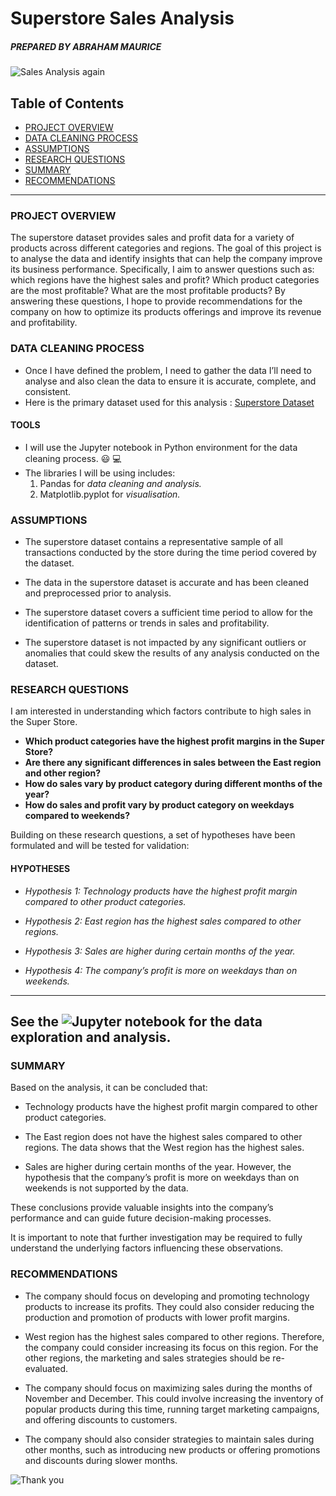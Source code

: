 # Superstore Sales Analysis
##### *PREPARED BY ABRAHAM MAURICE* 

![Sales Analysis again](https://github.com/user-attachments/assets/dc17f806-3985-4f6e-8a51-9c2e6a3602bd)

## Table of Contents

- [PROJECT OVERVIEW](#project-overview)
- [DATA CLEANING PROCESS](#data-cleaning-process)
- [ASSUMPTIONS](#assumptions)
- [RESEARCH QUESTIONS](#research-questions)
- [SUMMARY](#summary)
- [RECOMMENDATIONS](#recommendations)

---

### PROJECT OVERVIEW 
The superstore dataset provides sales and profit data for a variety of products across different categories and regions. 
The goal of this project is to analyse the data and identify insights that can help the company improve its business performance. 
Specifically, I aim to answer questions such as: which regions have the highest sales and profit? Which product categories are the most profitable? What are the most profitable products? 
By answering these questions, I hope to provide recommendations for the company on how to optimize its products offerings and improve its revenue and profitability. 

### DATA CLEANING PROCESS
- Once I have defined the problem, I need to gather the data I’ll need to analyse and also clean the data to ensure it is accurate, complete, and consistent. 
- Here is the primary dataset used for this analysis : [Superstore Dataset](https://www.kaggle.com/datasets/vivek468/superstore-dataset-final)

 #### TOOLS 
- I will use the Jupyter notebook in Python environment for the data cleaning process. 😃 💻
- The libraries I will be using includes:
  1. Pandas for *data cleaning and analysis.*
  2. Matplotlib.pyplot for *visualisation.*
 
### ASSUMPTIONS

- The superstore dataset contains a representative sample of all transactions conducted by the store during the time period covered by the dataset. 

- The data in the superstore dataset is accurate and has been cleaned and preprocessed prior to analysis. 

- The superstore dataset covers a sufficient time period to allow for the identification of patterns or trends in sales and profitability. 

- The superstore dataset is not impacted by any significant outliers or anomalies that could skew the results of any analysis conducted on the dataset. 

 
### RESEARCH QUESTIONS 
I am interested in understanding which factors contribute to high sales in the Super Store. 

- **Which product categories have the highest profit margins in the Super Store?**
- **Are there any significant differences in sales between the East region and other region?**
- **How do sales vary by product category during different months of the year?**
- **How do sales and profit vary by product category on weekdays compared to weekends?** 

Building on these research questions, a set of hypotheses have been formulated and will be tested for validation: 

#### HYPOTHESES 

- _Hypothesis 1: Technology products have the highest profit margin compared to other product categories._

- _Hypothesis 2: East region has the highest sales compared to other regions._ 

- _Hypothesis 3: Sales are higher during certain months of the year._

- _Hypothesis 4: The company’s profit is more on weekdays than on weekends._

---

**See the ![Jupyter notebook](https://github.com/AbrahamtheAnalyst/Superstore-Sales-Analysis-Using-Python/blob/main/Superstore%20Sales%20Analysis.ipynb) for the data exploration and analysis.**
---

### SUMMARY 
Based on the analysis, it can be concluded that: 

- Technology products have the highest profit margin compared to other product categories. 

- The East region does not have the highest sales compared to other regions. The data shows that the West region has the highest sales. 

- Sales are higher during certain months of the year. However, the hypothesis that the company’s profit is more on weekdays than on weekends is not supported by the data. 

These conclusions provide valuable insights into the company’s performance and can guide future decision-making processes. 

It is important to note that further investigation may be required to fully understand the underlying factors influencing these observations. 

 
### RECOMMENDATIONS 

- The company should focus on developing and promoting technology products to increase its profits. They could also consider reducing the production and promotion of products with lower profit margins. 

- West region has the highest sales compared to other regions. Therefore, the company could consider increasing its focus on this region. For the other regions, the marketing and sales strategies should be re-evaluated. 

- The company should focus on maximizing sales during the months of November and December. This could involve increasing the inventory of popular products during this time, running target marketing campaigns, and offering discounts to customers. 

- The company should also consider strategies to maintain sales during other months, such as introducing new products or offering promotions and discounts during slower months. 

 
![Thank you](https://github.com/user-attachments/assets/bd1f7839-a002-4e31-a0eb-15de1350f284)
